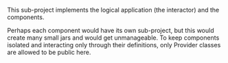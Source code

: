 This sub-project implements the logical application (the interactor) and the components.

Perhaps each component would have its own sub-project, but this would create many small jars and  would get unmanageable.  To keep components isolated and interacting only through their definitions, only Provider classes are allowed to be public here.